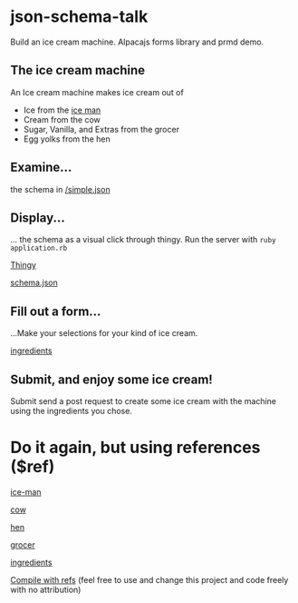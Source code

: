 # json-schema-talk
Build an ice cream machine. Alpacajs forms library and prmd demo.

## The ice cream machine

An Ice cream machine makes ice cream out of
- Ice from the [ice man](http://mentalfloss.com/article/22407/surprisingly-cool-history-ice)
- Cream from the cow
- Sugar, Vanilla, and Extras from the grocer
- Egg yolks from the hen

## Examine...
the schema in [/simple.json](http://localhost:4567/simple.yml)

## Display...
... the schema as a visual click through thingy. 
Run the server with 
`ruby application.rb`

[Thingy](http://localhost:4567/docson/index.html#/schema.json)

[schema.json](http://localhost:4567/schema.json)

## Fill out a form...
...Make your selections for your kind of ice cream.

[ingredients](http://localhost:4567/ingredients-form)

## Submit, and enjoy some ice cream!
Submit send a post request to create some ice cream with the machine using the ingredients you chose.

# Do it again, but using references ($ref)

[ice-man](http:localhost:4567/schemata/ice-man.yml)

[cow](http://localhost:4567/schemata/cow.yml)

[hen](http://localhost:4567/schemata/hen.yml)

[grocer](http://localhost:4567/schemata/grocer.yml)

[ingredients](http://localhost:4567/ingredients-form-with-refs)

[Compile with refs](http://localhost:4567/)
(feel free to use and change this project and code freely with no attribution)
